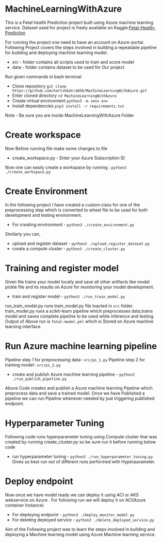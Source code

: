 # MachineLearningWithAzure
This is a Fetal health Prediction project built using Azure machine learning service.
Dataset used for project is freely available on Kaggle:[Fetal-Health-Prediction](https://www.kaggle.com/andrewmvd/fetal-health-classification)

For running the project one need to have an account on Azure-portal.
Following Project covers the steps involved in building a repeatable pipeline for building and deploying machine learning model.
* src - folder contains all scripts used to train and score model 
* data - folder contains dataset to be used for Our project 

Run given commands in bash terminal 

* Clone repository  ```git clone https://github.com/kartikbatra056/MachineLearningWithAzure.git```
* Enter cloned directory ```cd MachineLearningWithAzure```
* Create virtual environment ```python3 -m venv env``` 
* Install dependencies ```pip3 install -r requirements.txt``` 

Note - Be sure you are inside MachineLearningWithAzure Folder

# Create workspace
Now Before running file make some changes to file 
* create_workspace.py - Enter your Azure Subscription ID

Now one can easily create a workspace by running : ```python3 ./create_workspace.py```

# Create Environment
In the following project I have created a custom class for one of the preprocessing step which is converted to wheel file to be used for both development and testing environment.

* For creating environment - ```python3 ./create_environment.py```

Similarly you can,
* upload and register dataset - ```python3 ./upload_register_dataset.py```
* create a compute cluster -  ```python3 ./create_cluster.py```

# Training and register model  
Given file trains your model locally and save all other artifacts like model pickle file and its results on Azure for monitoring your model development.

* train and register model - ```python3 ./run_train_model.py```

run_train_model.py runs train_model.py file loacted in ```src``` folder. train_model.py runs a scikit-learn pipeline which preprocesses data,trains model and saves complete pipeline to be used while inference and testing.
Output of Above run is ```fetal-model.pkl``` which is Stored on Azure machine learning interface.

# Run Azure machine learning pipeline
Pipeline step 1 for preprocessing data- ```src/ps_1.py```
Pipeline step 2 for training model- ```src/ps_2.py```

* create and publish Azure machine learning pipeline - ```python3 ./run_publish_pipeline.py```

Above Code creates and publish a Azure machine learning Pipeline which preprocess data and save a trained model.
Once we have Published a pipeline we can run Pipeline whenever needed by just triggering published endpoint.

# Hyperparameter Tuning 
Following code runs hyperparameter tuning using Compute cluster that was created by running create_cluster.py so be sure run it before running below code 
* run hyperparameter tuning  - ```python3 ./run_hyperparameter_tuning.py```
Gives us best run out of different runs performed with Hyperparameter.

# Deploy endpoint

Now once we have model ready we can deploy it using ACI or AKS webservice on Azure .
For following run we will deploy it on ACI(Azure container Instance) 

* For deploying endpoint - ```python3 ./deploy_monitor_model.py```
* For deleting deployed service - ```python3 ./delete_deployed_service.py```

Aim of the Following project was to learn the steps involved in building and deploying a Machine learning model using Azure Machine learning service.
